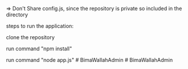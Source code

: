 => Don't Share config.js, since the repository is private so included in the directory


steps to run the application:

clone the repository

run command "npm install"

run command "node app.js"
#   B i m a W a l l a h A d m i n  
 #   B i m a W a l l a h A d m i n  
 
